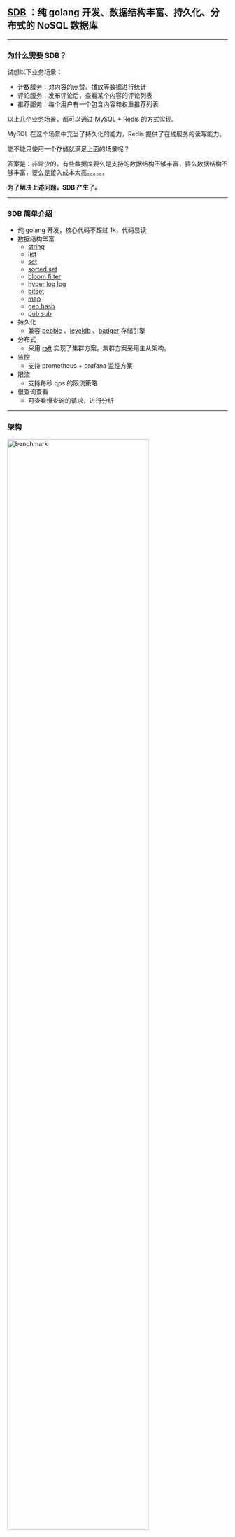 ## [SDB](https://github.com/yemingfeng/sdb) ：纯 golang 开发、数据结构丰富、持久化、分布式的 NoSQL 数据库
------

### 为什么需要 SDB？

试想以下业务场景：

- 计数服务：对内容的点赞、播放等数据进行统计
- 评论服务：发布评论后，查看某个内容的评论列表
- 推荐服务：每个用户有一个包含内容和权重推荐列表

以上几个业务场景，都可以通过 MySQL + Redis 的方式实现。

MySQL 在这个场景中充当了持久化的能力，Redis 提供了在线服务的读写能力。

能不能只使用一个存储就满足上面的场景呢？

答案是：非常少的。有些数据库要么是支持的数据结构不够丰富，要么数据结构不够丰富，要么是接入成本太高。。。。。。

**为了解决上述问题，SDB 产生了。**

------

### SDB 简单介绍

- 纯 golang 开发，核心代码不超过 1k，代码易读
- 数据结构丰富
    - [string](https://github.com/yemingfeng/sdb/blob/master/examples/string.go)
    - [list](https://github.com/yemingfeng/sdb/blob/master/examples/list.go)
    - [set](https://github.com/yemingfeng/sdb/blob/master/examples/set.go)
    - [sorted set](https://github.com/yemingfeng/sdb/blob/master/examples/sorted_set.go)
    - [bloom filter](https://github.com/yemingfeng/sdb/blob/master/examples/bloom_filter.go)
    - [hyper log log](https://github.com/yemingfeng/sdb/blob/master/examples/hyper_log_log.go)
    - [bitset](https://github.com/yemingfeng/sdb/blob/master/examples/bitset.go)
    - [map](https://github.com/yemingfeng/sdb/blob/master/examples/map.go)
    - [geo hash](https://github.com/yemingfeng/sdb/blob/master/examples/geo_hash.go)
    - [pub sub](https://github.com/yemingfeng/sdb/blob/master/examples/pub_sub.go)
- 持久化
    - 兼容 [pebble](https://github.com/cockroachdb/pebble)
      、[leveldb](https://github.com/syndtr/goleveldb)
      、[badger](https://github.com/dgraph-io/badger) 存储引擎
- 分布式
    - 采用 [raft](https://github.com/hashicorp/raft) 实现了集群方案。集群方案采用主从架构。
- 监控
    - 支持 prometheus + grafana 监控方案
- 限流
    - 支持每秒 qps 的限流策略
- 慢查询查看
    - 可查看慢查询的请求，进行分析

------

### 架构

<img alt="benchmark" src="https://github.com/yemingfeng/sdb/raw/master/docs/architecture.png" width=80% />

------

### 快速使用

#### 服务器启动

```shell
sh ./scripts/quick_start.sh
```

**默认使用 pebble 存储引擎。集群方式启动，一主两从。**

#### 客户端使用

```go
package main

import (
	"github.com/yemingfeng/sdb/internal/pb"
	"golang.org/x/net/context"
	"google.golang.org/grpc"
	"log"
)

func main() {
	conn, err := grpc.Dial(":10000", grpc.WithInsecure())
	if err != nil {
		log.Printf("faild to connect: %+v", err)
	}
	defer func() {
		_ = conn.Close()
	}()

	// 连接服务器
	c := pb.NewSDBClient(conn)
	setResponse, err := c.Set(context.Background(),
		&pb.SetRequest{Key: []byte("hello"), Value: []byte("world")})
	log.Printf("setResponse: %+v, err: %+v", setResponse, err)
	getResponse, err := c.Get(context.Background(),
		&pb.GetRequest{Key: []byte("hello")})
	log.Printf("getResponse: %+v, err: %+v", getResponse, err)
}
```

------

### 性能测试

测试脚本：[benchmark](https://github.com/yemingfeng/sdb/blob/master/examples/benchmark_sdb.go)

测试机器：MacBook Pro (13-inch, 2016, Four Thunderbolt 3 Ports)

处理器：2.9GHz 双核 Core i5

内存：8GB

**测试结果： peek QPS > 12k，avg QPS > 7k，set avg time < 70ms，get avg time <
0.2ms**

<img alt="benchmark" src="https://github.com/yemingfeng/sdb/raw/master/docs/benchmark.png" width=80% />

------

### 规划

- [x] 编写接口文档
- [x] 实现更多的 api (2021.12.30)
    - [x] String
        - [x] SetNX
        - [x] GetSet
        - [x] MGet
        - [x] MSet
    - [x] List
        - [x] LMembers
        - [x] LLPush
    - [x] Set
        - [x] SMembers
    - [x] Sorted Set
        - [x] ZMembers
- [x] 支持更丰富的数据结构 (2021.01.20)
    - [x] bitset
    - [x] map
    - [x] geo hash
- [x] 集群方案实现 (2021.01.30)
- [ ] 生成主流语言的客户端 (2021.02.15)
- [ ] 搭建 admin web ui

------

### 接口文档

#### string

接口 | 参数 | 描述
---- | --- | ---
Set | key, value | 设置 kv
MSet | keys, values | 设置一组 kv
SetNX | key, value | 当 key 不存在时，设置 value
SetGet | key, value | 设置 kv，并返回原始值，当原始值不存在时，返回 nil
Get | key | 获取 key 对应的 value
MGet | keys | 获取一组 key 对应的 value
Del | key | 删除一个 key
Incr | key, delta | 对 key 进行加 delta 操作，如果 value 不为数字，则抛出异常。如果 value 不存在，则 value = delta

#### list

接口 | 参数 | 描述
---- | --- | ---
LRPush | key, values | 从 key 数组后面追加 values
LLPush | key, values | 从 key 数组前面追加 values
LPop | keys, values | 删除 key 数组中所有的 values 元素
LRange | key, offset, limit | 按数组顺序遍历 key，从 0 开始。如果 offset = -1，则从后向前遍历
LExist | key, values | 判断 values 是否存在 key 数组中
LDel | key | 删除某个 key 数组
LCount | key | 返回 key 数组中的元素个数，时间复杂度较高，**不推荐使用**
LMembers | key | 按数组顺序遍历 key。时间复杂度较高，**不推荐使用**

#### set

接口 | 参数 | 描述
---- | --- | ---
SPush | key, values | 把 values 加到 key 集合中
SPop | keys, values | 删除 key 集合中所有的 values 元素
SExist | key, values | 判断 values 是否存在 key 集合中
SDel | key | 删除某个 key 集合
SCount | key | 返回 key 集合中的元素个数，时间复杂度较高，**不推荐使用**
SMembers | key | 按 value 大小遍历 key。时间复杂度较高，**不推荐使用**

#### sorted set

接口 | 参数 | 描述
---- | --- | ---
ZPush | key, tuples | 把 values 加到 key 有序集合中，按 tuple.score 从小到大排序
ZPop | keys, values | 删除 key 有序集合中所有的 values 元素
ZRange | key, offset, limit | 按 score 大小，从小到大遍历 key。如果 offset = -1，则按 score 从大到小开始遍历
ZExist | key, values | 判断 values 是否存在 key 有序集合中
ZDel | key | 删除某个 key 有序集合
ZCount | key | 返回 key 有序集合中的元素个数，时间复杂度较高，**不推荐使用**
ZMembers | key | 按 score 大小，从小到大遍历 key。时间复杂度较高，**不推荐使用**

#### bloom filter

接口 | 参数 | 描述
---- | --- | ---
BFCreate | key, n, p | 创建 bloom filter，n 是元素个数，p 是误判率
BFDel | key | 删除某个 key bloom filter
BFAdd | key, values | 把 values 加入到 bloom filter 中。当 bloom filter 未创建时，将抛出异常
BFExist | key, values | 判断 values 是否存在 key bloom filter 中

#### hyper log log

接口 | 参数 | 描述
---- | --- | ---
HLLCreate | key | 创建 hyper log log
HLLDel | key | 删除某个 key hyper log log
HLLAdd | key, values | 把 values 加入到 hyper log log 中。当 hyper log log 未创建时，将抛出异常
HLLCount | key | 获取某个 hyper log log 的去重元素个数

#### bitset

接口 | 参数 | 描述
---- | --- | ---
BSCreate | key | 创建 bitset
BSDel | key | 删除某个 key bitset
BSSetRange | key, start, end, value | 将 key [start, end) 范围的 bit 设置为 value
BSMSet | key, bits, value | 将 key bits 设置为 value
BSGetRange | key, start, end | 获取 key [start, end) 范围的 bit
BSMGet | key, bits | 获取 key bits 的 bit
BSMCount | key | 获取 key bit = 1 的个数
BSMCountRange | key, start, end | 获取 key [start, end) bit = 1 的个数

#### map

接口 | 参数 | 描述
---- | --- | ---
MPush | key, pairs | 把 pairs KV 对加到 key map 中
MPop | key, keys | 删除 key map 中所有的 keys 元素
MExist | key, keys | 判断 keys 是否存在 key map 中
MDel | key | 删除某个 key map
MCount | key | 返回 key map 中的元素个数，时间复杂度较高，**不推荐使用**
MMembers | key | 按 pair.key 大小遍历 pair。时间复杂度较高，**不推荐使用**

#### geo hash

接口 | 参数 | 描述
---- | --- | ---
GHCreate | key, precision | 创建 geo hash，precision 代表精度。
GHDel | key | 删除某个 geo hash
GHAdd | key, points | 将 points 加入到 geo hash 中，point 中的 id 作为唯一标识
GHRem | key, points | 删除某 points
GHGetBoxes | key, point | 返回和某 point 在 key geo hash 相同 box 的 point 列表，会按照距离从小到大排序
GHGetNeighbors | key, point | 返回在 key geo hash 中距离 point 最近的 point 列表，会按照距离从小到大排序
GHCount | key | 返回 key geo hash 中的元素个数，时间复杂度较高，**不推荐使用**
GHMembers | key | 返回 key geo hash 中所有的 point 列表。时间复杂度较高，**不推荐使用**

#### pub sub

接口 | 参数 | 描述
---- | --- | ---
Subscribe | topic | 订阅某个 topic
Publish | topic, payload | 向某个 topic 发布 payload

------

### 监控

#### 安装 docker 版本 grafana、prometheus（可跳过）

- 启动 [scripts/run_monitor.sh](https://github.com/yemingfeng/sdb/blob/master/scripts/run_monitor.sh)

#### 配置 grafana

- 打开 grafana：http://localhost:3000 （注意替换 ip 地址）
- 新建 prometheus datasources：http://host.docker.internal:9090 （如果使用 docker 安装则为这个地址。如果
  host.docker.internal
  无法访问，就直接替换 [prometheus.yml](https://github.com/yemingfeng/sdb/blob/master/scripts/prometheus.yml)
  文件的 host.docker.internal 为自己的 ip 地址就行）
- 将 [scripts/dashboard.json](https://github.com/yemingfeng/sdb/blob/master/scripts/dashboard.json)
  文件导入 grafana dashboard

最终效果可参考：性能测试的 grafana 图

------

### [配置参数](https://github.com/yemingfeng/sdb/blob/master/configs/master.yml)

参数名 | 含义 | 默认值
---- | --- | ---
store.engine | 存储引擎，可选 pebble、level、badger | pebble
store.path | 存储目录 | ./db
server.grpc_port | grpc 监听的端口 | 10000
server.http_port | http 监控的端口，供 prometheus 和集群注册使用 | 11000
server.rate | 每秒 qps 的限制 | 30000
server.slow_query_threshold | 慢查询记录的阈值，单位为 ms | 100
cluster.node_id | 集群中唯一标识 | 1
cluster.path | raft 日志存储目录 | ./cluster/
cluster.port | raft 通讯地址 | 12000
cluster.time_out | raft 日志提交的超时时间 | 1s
cluster.master | 集群中的 master 节点地址。这里和 raft [注册实现](https://github.com/yemingfeng/sdb/blob/master/internal/cluster/node.go#L94) 有关，从节点启动后会将通过 http(主节点默认端口为 server.http_port) 注册从节点信息 | 127.0.0.1:11000

------

### SDB 原理之——存储引擎选型

SDB 项目最核心的问题是数据存储方案的问题。

首先，我们不可能手写一个存储引擎。这个工作量太大，而且不可靠。 我们得在开源项目中找到适合 SDB 定位的存储方案。

SDB 需要能够提供高性能读写能力的存储引擎。 单机存储引擎方案常用的有：B+ 树、LSM 树、B 树等。

还有一个前置背景，golang 在云原生的表现非常不错，而且性能堪比 C 语言，开发效率也高，所以 SDB 首选使用纯 golang 进行开发。

那么现在的问题变成了：找到一款纯 golang 版本开发的存储引擎，这是比较有难度的。收集了一系列资料后，找到了以下开源方案：

- LSM 树
    - [go-leveldb](https://github.com/golang/leveldb/) ：是一个 unstable 的项目，无法使用
    - [syndtr-goleveldb](https://github.com/syndtr/goleveldb)
    - [badger](https://github.com/dgraph-io/badger)
    - [pebble](https://github.com/cockroachdb/pebble)
- B+ 树
    - [boltdb-bolt](https://github.com/boltdb/bolt) ：是废弃的项目，无法使用
    - [etcd-bolt](https://github.com/etcd-io/bbolt) ：主要是用于分布式环境下的数据同步，无法应对高并发的数据读写

综合来看，golangdb、badger、pebble 这三款存储引擎都是很不错的。

为了兼容这三款存储引擎，SDB
提供了抽象的[接口](https://github.com/yemingfeng/sdb/blob/master/internal/engine/interface.go)
，进而适配这三个存储引擎。

### SDB 原理之——数据结构设计

SDB 已经通过之前的三款存储引擎解决了数据存储的问题了。 但如何在 KV 的存储引擎上支持丰富的数据结构呢？

以 pebble 为例子，首先 pebble 提供了以下的接口能力：

- set(k, v)
- get(k)
- del(k)
- batch
- iterator

接下来，我以支持 List 数据结构为例子，剖析下 SDB 是如何通过 pebble 存储引擎支持 List 的。

List 数据结构提供了以下接口：LRPush、LLPush、LPop、LExist、LRange、LCount。

如果一个 List 的 key 为：[hello]，该 List 的列表元素有：[aaa, ccc, bbb]，那么该 List 的每个元素在 pebble 的存储为：

pebble key | pebble value
---- | ---
l/hello/{unique_ordering_key1} | aaa
l/hello/{unique_ordering_key2} | ccc
l/hello/{unique_ordering_key3} | bbb

List 元素的 pebble key 生成策略：

- 数据结构前缀：List 都以 **l** 字符为前缀，Set 是以 **s** 为前缀...
- List key 部分：List 的 key 为 hello
- unique_ordering_key：生成方式是通过雪花算法实现的，雪花算法保证局部自增
- pebble value 部分：List 元素真正的内容，如 aaa、ccc、bbb

为什么这么就能保证 List 的插入顺序呢？

这是因为 pebble 是 LSM 的实现，内部使用 key 的字典序排序。为了保证插入顺序，SDB 在 pebble key 中增加了 unique_ordering_key
作为排序的依据，从而保证了插入顺序。

有了 pebble key 的生成策略，一切都变得简单起来了。我们看看 LRPush、LLPush、LPop、LRange 的核心逻辑：

#### LRPush

```go
func LRPush(key []byte, values [][]byte) (bool, error) {
	batchAction := store.NewBatchAction()
	defer batchAction.Close()

	for _, value := range values {
		batchAction.Set(generateListKey(key, util.GetOrderingKey()), value)
	}

	return batchAction.Commit()
}
```

#### LLPush

LLPush 的逻辑和 LRPush 的逻辑非常类似，不同的地方在于，只要将 {unique_ordering_key} 取负数，变成最小值就可以了。 为了保证 values 内部有序，所以还得 -
index。 逻辑如下：

```go
func LLPush(key []byte, values [][]byte) (bool, error) {
	batch := store.NewBatch()
	defer batch.Close()

	for i, value := range values {
		batch.Set(generateListKey(key, -util.GetOrderingKey() - int64(i)), value)
	}

	return batch.Commit()
}
```

#### LPop

在写入到 pebble 的时候，key 的生成是通过 unique_ordering_key 的方案。 无法直接在 pebble 中找到 List 的元素在 pebble
key。在删除一个元素的时候，需要遍历 List 的所有元素，找到 value = 待删除的元素，然后进行删除。核心逻辑如下：

```go
func LPop(key []byte, values [][]byte) (bool, error) {
	batchAction := store.NewBatchAction()
	defer batchAction.Close()

	store.Iterate(&store.IteratorOption{Prefix: generateListPrefixKey(key)},
		func(key []byte, value []byte) {
			for i := range values {
				if bytes.Equal(values[i], value) {
					batchAction.Del(key)
				}
			}
		})

	return batchAction.Commit()
}
```

#### LRange

和删除逻辑类似，通过 iterator
接口进行遍历。 [这里对反向迭代做了额外的支持](https://github.com/yemingfeng/sdb/blob/master/internal/store/engine/pebble/store.go#L93)
允许 offset 传入 -1，代表从后进行迭代。

```go
func LRange(key []byte, offset int32, limit uint32) ([][]byte, error) {
	index := int32(0)
	res := make([][]byte, limit)
	store.Iterate(&engine.PrefixIteratorOption{
		Prefix: generateListPrefixKey(key), Offset: offset, Limit: limit},
		func(key []byte, value []byte) {
			res[index] = value
			index++
		})
	return res[0:index], nil
}
```

以上就实现了对 List 的数据结构的支持。

其他的数据结构大体逻辑类似，其中 [sorted_set](https://github.com/yemingfeng/sdb/blob/master/internal/service/sorted_set.go)
更加复杂些。可以自行查看。

#### LPop 优化

聪明的大家可以看出，LPop 的逻辑在数据量很大的情况下，非常耗性能。是因为我们在存储引擎中是无法知道 value 对应的 key 的，需要需要将 List 中的元素全部 load
出来后，挨个判断，才能进行删除。

为了降低时间复杂度，提高性能。 还是以 List: [hello] -> [aaa, ccc, bbb] 为例子。存储模型将改成如下：

正排索引结构【不变】：

pebble key | pebble value
---- | ---
l/hello/{unique_ordering_key1} | aaa
l/hello/{unique_ordering_key2} | ccc
l/hello/{unique_ordering_key3} | bbb

辅助索引结构

pebble key | pebble value
---- | ---
l/hello/aaa/{unique_ordering_key1} | aaa
l/hello/ccc/{unique_ordering_key2} | ccc
l/hello/bbb/{unique_ordering_key3} | bbb

有了这个辅助索引后，我们可以通过前缀检索的方式，判断 List 是否存在某个 value 的元素。从而降低时间复杂度，提高性能。 这里面还需要在写入元素时，将辅助索引写入，所以核心逻辑将改成：

```go
func LRPush(key []byte, values [][]byte) (bool, error) {
	batch := store.NewBatch()
	defer batch.Close()

	for _, value := range values {
		id := util.GetOrderingKey()
		batch.Set(generateListKey(key, id), value)
		batch.Set(generateListIdKey(key, value, id), value)
	}

	return batch.Commit()
}

func LLPush(key []byte, values [][]byte) (bool, error) {
	batch := store.NewBatch()
	defer batch.Close()

	for i, value := range values {
		id := -util.GetOrderingKey() - int64(i)
		batch.Set(generateListKey(key, id), value)
		batch.Set(generateListIdKey(key, value, id), value)
	}

	return batch.Commit()
}

func LPop(key []byte, values [][]byte) (bool, error) {
	batch := store.NewBatch()
	defer batch.Close()

	for i := range values {
		store.Iterate(&engine.PrefixIteratorOption{Prefix: generateListIdPrefixKey(key, values[i])},
			func(storeKey []byte, storeValue []byte) {
				if bytes.Equal(storeValue, values[i]) {
					batch.Del(storeKey)

					infos := strings.Split(string(storeKey), "/")
					id, _ := strconv.ParseInt(infos[len(infos)-1], 10, 64)
					batch.Del(generateListKey(key, id))
				}
			})
	}

	return batch.Commit()
}
```

------

### SDB 原理之——关系模型到 KV 模型的映射

有了上面的方案，大概知道了 KV 型存储引擎如何支持数据结构。但这种方式很粗暴，无法通用化。

参考了 [TiDB 的设计](https://pingcap.com/zh/blog/tidb-internal-2) ，SDB 做了一层关系模型到 KV 结构的设计。

在 SBD 中，数据由 Collection 和 Row 构造。 其中：

- [Collection](https://github.com/yemingfeng/sdb/blob/master/internal/collection/collection.go#L30)
  类似数据库的一张表，是逻辑概念。一个 Collection 包含 dataType，比如：List。一个 Collection 包含多个 Row。
- 一个 Row 包含唯一键：key、id、value、indexes，**是真正存储于 KV 存储的数据**。每行 row 以 rowKey 作为唯一值，rowKey
  = `{dataType} + {key} + {id}`
- 每个 row 包含 N 个索引，每个索引以 indexKey 作为唯一值，indexKey
  = `{dataType} + {key} + idx_{indexName} + {indexValue} + {id}`

以 ListCollection 为例子，该 List 的 key 为 [l1]，假设该 Collection 有 4 行 Row，每行 Row 都有 value 和 score 的索引

那么每行 Row 结构如下：

```yaml
 { {key: l1}, {id: 1.1}, {value: aaa}, {score: 1.1}, indexes: [ {name: "value", value: aaa}, {name: "score", value: 1.1} ] }
 { {key: l1}, {id: 2.2}, {value: bbb}, {score: 2.2}, indexes: [ {name: "value", value: bbb}, {name: "score", value: 2.2} ] }
 { {key: l1}, {id: 3.3}, {value: ccc}, {score: 3.3}, indexes: [ {name: "value", value: ccc}, {name: "score", value: 3.3} ] } 
 { {key: l1}, {id: 4.4}, {value: aaa}, {score: 4.4}, indexes: [ {name: "value", value: aaa}, {name: "score", value: 4.4} ] }
```

以 id = 1.1 的 Row 为例子，dataType = 1，rowKey = `1/l1/1.1`，valueIndexKey =
`1/l1/idx_value/aaa/1.1`, scoreIndexKey = `1/l1/idx_score/1.1/1.1` 写入的数据为：

```yaml
    rowKey: 1/l1/1.1 -> { {key: l1}, {id: 1.1}, {value: aaa}, {score: 1.1}, indexes: [ {name: "value", value: aaa}, {name: "score", value: 1.1} ] }
    valueIndexKey: 1/l1/idx_value/aaa/1.1, -> 1/l1/1.1
    scoreIndexKey: 1/l1/idx_score/1.1/1.1 -> 1/l1/1.1
```

如此，便将数据结构、KV 存储、关系模型打通。

------

### SDB 原理之——通讯协议方案

解决完了存储和数据结构的问题后，SDB 面临了【最后一公里】的问题是通讯协议的选择。

SDB 的定位是支持多语言的，所以需要选择支持多语言的通讯框架。

grpc 是一个非常不错的选择，只需要使用 SDB proto 文件，就能通过 protoc 命令行工具自动生成各种语言的客户端，解决了需要开发不同客户端的问题。

------

### SDB 原理之——分布式方案

首先，我们看下分布式方案的历史进程。

从主从复制的角度看分布式的阶段：

- 阶段一：单机存储。只有一个存储节点。该节点负责读写。不需要特殊处理，就实现了。
- 阶段二：主从架构。一个主节点，多个从节点。较好实现
- 阶段三：多主多从架构。多个主节点，多个从节点。非常难实现

从数据的角度看分布式的阶段：

- 阶段一：单机存储，该节点存储所有数据。
- 阶段二：数据分片存储，类似 Redis hash 槽的实现，TiKV range 数据分片实现。

可以看出，最进阶的方案是：多主多从 + 数据分片存储。 但多主多从的实现过于复杂，大多数存储引擎都实现了主从架构 + 数据分片（如：Redis、TiDB、elasticsearch、mongoDB
等）

说回 SDB，目前 SDB 只实现了主从架构，并没有实现数据分片。是因为数据分片的逻辑多余复杂，目前只实现了主从架构。

------

### **感谢开源的力量，这里就不一一列举了，请大家移步 [go.mod](https://github.com/yemingfeng/sdb/blob/master/go.mod)**
